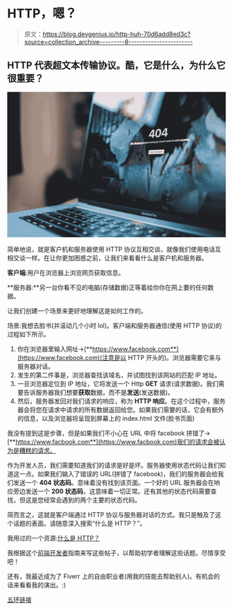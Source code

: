 # HTTP，嗯？

> 原文：<https://blog.devgenius.io/http-huh-70d6add8ed3c?source=collection_archive---------8----------------------->

## HTTP 代表超文本传输协议。酷，它是什么，为什么它很重要？

![](img/99ced877ab410f090fa8c7524be85ce4.png)

简单地说，就是客户机和服务器使用 HTTP 协议互相交谈，就像我们使用电话互相交谈一样。在让你更加困惑之前，让我们来看看什么是客户机和服务器。

**客户端**:用户在浏览器上浏览网页获取信息。

**服务器:**另一台你看不见的电脑(存储数据)正等着给你你在网上要的任何数据。

让我们创建一个场景来更好地理解这是如何工作的。

场景:我想去脸书(并滚动几个小时 lol)。客户端和服务器通信(使用 HTTP 协议)的过程如下所示。

1.  你在浏览器里输入网址->[**https://www.facebook.com**](https://www.facebook.com)(注意是以 HTTP 开头的)。浏览器需要它来与服务器对话。
2.  发生的第二件事是，浏览器查找该域名，并试图找到该网站的匹配 IP 地址。
3.  一旦浏览器定位到 IP 地址，它将发送一个 Http **GET** 请求(请求数据)。我们需要告诉服务器我们想要**获取**数据，而不是**发送**(发送数据)。
4.  然后，服务器发回对我们请求的响应，称为 **HTTP 响应**。在这个过程中，服务器会将您在请求中请求的所有数据返回给您。如果我们需要的话，它会有额外的信息，以及浏览器将呈现到屏幕上的 index.html 文件(脸书页面)

我没有提到这是步骤，但是如果我们不小心在 URL 中将 facebook 拼错了->[**https://www.facbook.com**](https://www.facbook.com)我们的请求会被认为是糟糕的请求。

作为开发人员，我们需要知道我们的请求是好是坏。服务器使用状态代码让我们知道这一点。如果我们输入了错误的 URL(拼错了 facebook)，我们的服务器会给我们发送一个 **404 状态码**。意味着没有找到该页面。一个好的 URL 服务器会在响应旁边发送一个 **200 状态码**，这意味着一切正常。还有其他的状态代码需要查找，但这是您经常会遇到的两个主要的状态代码。

简而言之，这就是客户端通过 HTTP 协议与服务器对话的方式。我只是触及了这个话题的表面。请随意深入搜索“什么是 HTTP？”。

我用过的一个资源:[什么是 HTTP？](https://www.khanacademy.org/computing/computers-and-internet/xcae6f4a7ff015e7d:the-internet/xcae6f4a7ff015e7d:web-protocols/a/hypertext-transfer-protocol-http)

我根据这个[前端开发者](https://roadmap.sh/frontend)指南来写这些帖子，以帮助初学者理解这些话题。尽情享受吧！

还有，我最近成为了 Fiverr 上的自由职业者(用我的技能去帮助别人)。有机会的话来看看我的演出。:)

[五环链接](https://www.fiverr.com/ajeasmith/convert-your-psd-design-to-a-website)